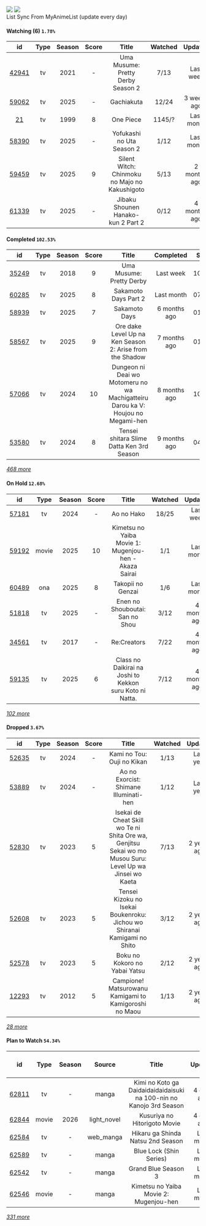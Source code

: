 [![](https://img.shields.io/badge/MyAnimeList-2E51A2?logo=MyAnimeList&logoColor=FFFFFF&style=flat)](https://myanimelist.net/profile/Faelayis)
[![](https://img.shields.io/badge/Anilist-02A9FF?logo=AniList&logoColor=FFFFFF&style=flat)](https://anilist.co/user/Faelayis/)<br>
List Sync From MyAnimeList (update every day)

#### Watching (6) ``1.78%``

|                      id                      | Type | Season | Score |                     Title                     | Watched |    Updated   | Start Date |
| :------------------------------------------: | :--: | :----: | :---: | :-------------------------------------------: | :-----: | :----------: | :--------: |
| [42941](https://myanimelist.net/anime/42941) |  tv  |  2021  |   -   |       Uma Musume: Pretty Derby Season 2       |   7/13  |   Last week  | 10/20/2025 |
| [59062](https://myanimelist.net/anime/59062) |  tv  |  2025  |   -   |                   Gachiakuta                  |  12/24  |  3 weeks ago | 07/07/2025 |
|    [21](https://myanimelist.net/anime/21)    |  tv  |  1999  |   8   |                   One Piece                   |  1145/? |  Last month  | 01/01/2013 |
| [58390](https://myanimelist.net/anime/58390) |  tv  |  2025  |   -   |           Yofukashi no Uta Season 2           |   1/12  |  Last month  | 07/07/2025 |
| [59459](https://myanimelist.net/anime/59459) |  tv  |  2025  |   9   | Silent Witch: Chinmoku no Majo no Kakushigoto |   5/13  | 2 months ago | 07/07/2025 |
| [61339](https://myanimelist.net/anime/61339) |  tv  |  2025  |   -   |       Jibaku Shounen Hanako-kun 2 Part 2      |   0/12  | 4 months ago | 07/07/2025 |

*[](https://github.com/Faelayis/MyAnimeList-History/blob/master/List/Anime/watching.md)*

#### Completed ``102.53%``

|                      id                      |    Type    | Season | Score |                                                   Title                                                   |   Completed   | Start Date | Finish Date |
| :------------------------------------------: | :--------: | :----: | :---: | :-------------------------------------------------------------------------------------------------------: | :-----------: | :--------: | :---------: |
| [35249](https://myanimelist.net/anime/35249) |     tv     |  2018  |   9   |                                          Uma Musume: Pretty Derby                                         |   Last week   | 10/19/2025 |  10/20/2025 |
| [60285](https://myanimelist.net/anime/60285) |     tv     |  2025  |   8   |                                            Sakamoto Days Part 2                                           |   Last month  | 07/22/2025 |  09/28/2025 |
| [58939](https://myanimelist.net/anime/58939) |     tv     |  2025  |   7   |                                               Sakamoto Days                                               |  6 months ago | 01/19/2025 |  05/15/2025 |
| [58567](https://myanimelist.net/anime/58567) |     tv     |  2025  |   9   |                          Ore dake Level Up na Ken Season 2: Arise from the Shadow                         |  7 months ago | 01/23/2025 |  03/30/2025 |
| [57066](https://myanimelist.net/anime/57066) |     tv     |  2024  |   10  |              Dungeon ni Deai wo Motomeru no wa Machigatteiru Darou ka V: Houjou no Megami-hen             |  8 months ago | 10/05/2024 |  03/18/2025 |
| [53580](https://myanimelist.net/anime/53580) |     tv     |  2024  |   8   |                                 Tensei shitara Slime Datta Ken 3rd Season                                 |  9 months ago | 04/06/2024 |  02/15/2025 |


*[468 more](https://github.com/Faelayis/MyAnimeList-History/blob/master/List/Anime/completed.md)*

#### On Hold ``12.68%``

|                      id                      |   Type  | Season | Score |                                                     Title                                                     | Watched |    Updated    | Start Date |
| :------------------------------------------: | :-----: | :----: | :---: | :-----------------------------------------------------------------------------------------------------------: | :-----: | :-----------: | :--------: |
| [57181](https://myanimelist.net/anime/57181) |    tv   |  2024  |   -   |                                                   Ao no Hako                                                  |  18/25  |   Last week   | 09/12/2025 |
| [59192](https://myanimelist.net/anime/59192) |  movie  |  2025  |   10  |                             Kimetsu no Yaiba Movie 1: Mugenjou-hen - Akaza Sairai                             |   1/1   |   Last month  | 08/12/2025 |
| [60489](https://myanimelist.net/anime/60489) |   ona   |  2025  |   8   |                                               Takopii no Genzai                                               |   1/6   |   Last month  | 07/03/2025 |
| [51818](https://myanimelist.net/anime/51818) |    tv   |  2025  |   -   |                                        Enen no Shouboutai: San no Shou                                        |   3/12  |  4 months ago | 04/08/2025 |
| [34561](https://myanimelist.net/anime/34561) |    tv   |  2017  |   -   |                                                  Re:Creators                                                  |   7/22  |  4 months ago | 03/31/2025 |
| [59135](https://myanimelist.net/anime/59135) |    tv   |  2025  |   6   |                            Class no Daikirai na Joshi to Kekkon suru Koto ni Natta.                           |   7/12  |  4 months ago | 02/23/2025 |


*[102 more](https://github.com/Faelayis/MyAnimeList-History/blob/master/List/Anime/on_hold.md)*

#### Dropped ``3.67%``

|                      id                      | Type | Season | Score |                                                   Title                                                   | Watched |   Updated   | Start Date |
| :------------------------------------------: | :--: | :----: | :---: | :-------------------------------------------------------------------------------------------------------: | :-----: | :---------: | :--------: |
| [52635](https://myanimelist.net/anime/52635) |  tv  |  2024  |   -   |                                         Kami no Tou: Ouji no Kikan                                        |   1/13  |  Last year  | 07/14/2024 |
| [53889](https://myanimelist.net/anime/53889) |  tv  |  2024  |   -   |                                   Ao no Exorcist: Shimane Illuminati-hen                                  |   1/12  |  Last year  | 01/10/2024 |
| [52830](https://myanimelist.net/anime/52830) |  tv  |  2023  |   5   | Isekai de Cheat Skill wo Te ni Shita Ore wa, Genjitsu Sekai wo mo Musou Suru: Level Up wa Jinsei wo Kaeta |   7/13  | 2 years ago | 04/04/2023 |
| [52608](https://myanimelist.net/anime/52608) |  tv  |  2023  |   5   |                  Tensei Kizoku no Isekai Boukenroku: Jichou wo Shiranai Kamigami no Shito                 |   3/12  | 2 years ago | 04/03/2023 |
| [52578](https://myanimelist.net/anime/52578) |  tv  |  2023  |   5   |                                       Boku no Kokoro no Yabai Yatsu                                       |   2/12  | 2 years ago | 04/02/2023 |
| [12293](https://myanimelist.net/anime/12293) |  tv  |  2012  |   5   |                           Campione! Matsurowanu Kamigami to Kamigoroshi no Maou                           |   1/13  | 2 years ago | 03/20/2023 |


*[28 more](https://github.com/Faelayis/MyAnimeList-History/blob/master/List/Anime/dropped.md)*

#### Plan to Watch ``54.34%``

|                      id                      |    Type    | Season |    Source    |                                                        Title                                                        |    Updated    | Plan Start Date |
| :------------------------------------------: | :--------: | :----: | :----------: | :-----------------------------------------------------------------------------------------------------------------: | :-----------: | :-------------: |
| [62811](https://myanimelist.net/anime/62811) |     tv     |    -   |     manga    |                         Kimi no Koto ga Daidaidaidaidaisuki na 100-nin no Kanojo 3rd Season                         |   4 days ago  |        -        |
| [62844](https://myanimelist.net/anime/62844) |    movie   |  2026  |  light_novel |                                             Kusuriya no Hitorigoto Movie                                            |   4 days ago  |        -        |
| [62584](https://myanimelist.net/anime/62584) |     tv     |    -   |   web_manga  |                                          Hikaru ga Shinda Natsu 2nd Season                                          |   Last month  |        -        |
| [62589](https://myanimelist.net/anime/62589) |     tv     |    -   |     manga    |                                               Blue Lock (Shin Series)                                               |   Last month  |        -        |
| [62542](https://myanimelist.net/anime/62542) |     tv     |    -   |     manga    |                                                 Grand Blue Season 3                                                 |   Last month  |        -        |
| [62546](https://myanimelist.net/anime/62546) |    movie   |    -   |     manga    |                                        Kimetsu no Yaiba Movie 2: Mugenjou-hen                                       |   Last month  |        -        |


*[331 more](https://github.com/Faelayis/MyAnimeList-History/blob/master/List/Anime/plan_to_watch.md)*
